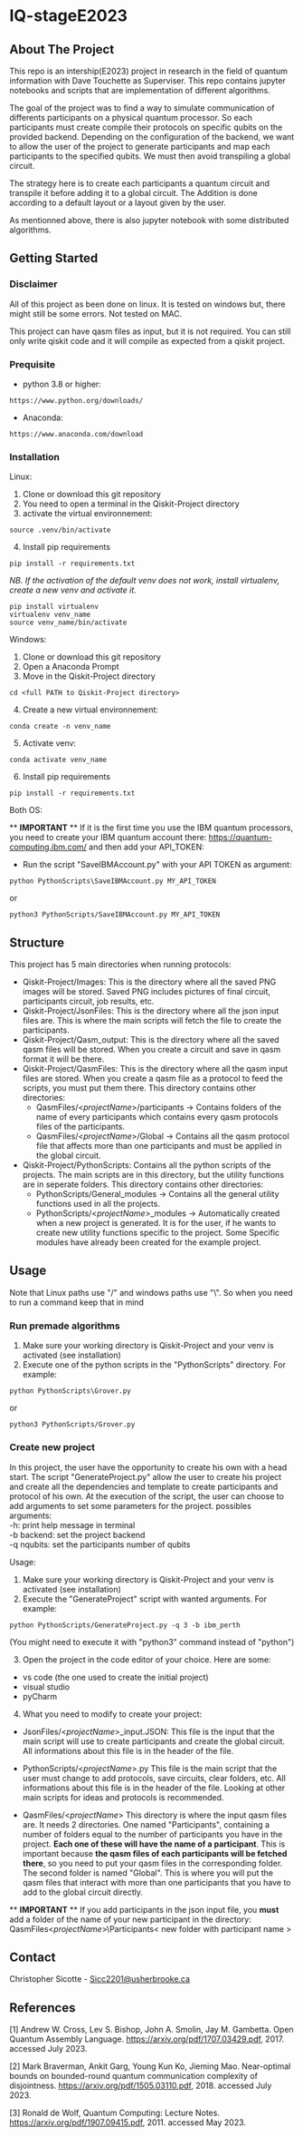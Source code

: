 # IQ-stageE2023

## About The Project

This repo is an intership(E2023) project in research in the field of quantum information with Dave Touchette as Superviser.
This repo contains jupyter notebooks and scripts that are implementation of different algorithms. 

The goal of the project was to find a way to simulate communication of differents participants on a physical quantum processor. So each participants must 
create compile their protocols on specific qubits on the provided backend. Depending on the configuration of the backend, we
want to allow the user of the project to generate participants and map each participants to the specified qubits. We must then 
avoid transpiling a global circuit.

The strategy here is to create each participants a quantum circuit and transpile it before adding it to a global circuit. The
Addition is done according to a default layout or a layout given by the user.

As mentionned above, there is also jupyter notebook with some distributed algorithms.

## Getting Started

### Disclaimer

All of this project as been done on linux. It is tested on windows but, there might still be some errors. Not tested on MAC.

This project can have qasm files as input, but it is not required. You can still only write qiskit code and it will compile as expected from a qiskit project.

### Prequisite

- python 3.8 or higher:
```
https://www.python.org/downloads/
```
- Anaconda:
```
https://www.anaconda.com/download
```  

### Installation
Linux:

1. Clone or download this git repository 
2. You need to open a terminal in the Qiskit-Project directory
3. activate the virtual environnement:
```
source .venv/bin/activate
```
4. Install pip requirements

```
pip install -r requirements.txt
```

_NB. If the activation of the default venv does not work, install virtualenv, create a new venv and activate it._
```
pip install virtualenv
virtualenv venv_name
source venv_name/bin/activate

```

Windows:

1. Clone or download this git repository 
2. Open a Anaconda Prompt
3. Move in the Qiskit-Project directory
```
cd <full PATH to Qiskit-Project directory>
```
4. Create a new virtual environnement:
```
conda create -n venv_name
```
5. Activate venv:
```
conda activate venv_name
```
6. Install pip requirements
```
pip install -r requirements.txt
```

Both OS:

** **IMPORTANT** **
If it is the first time you use the IBM quantum processors, you need to create your IBM quantum account there: https://quantum-computing.ibm.com/ and then add your API_TOKEN:
- Run the script "SaveIBMAccount.py" with your API TOKEN as argument:
```
python PythonScripts\SaveIBMAccount.py MY_API_TOKEN
```
or
```
python3 PythonScripts/SaveIBMAccount.py MY_API_TOKEN
```

## Structure

This project has 5 main directories when running protocols:

- Qiskit-Project/Images: This is the directory where all the saved PNG images will be stored. Saved PNG includes pictures of final circuit, participants circuit, job results, etc.
- Qiskit-Project/JsonFiles: This is the directory where all the json input files are. This is where the main scripts will fetch the file to create the participants.
- Qiskit-Project/Qasm_output: This is the directory where all the saved qasm files will be stored. When you create a circuit and save in qasm format it will be there.
- Qiskit-Project/QasmFiles: This is the directory where all the qasm input files are stored. When you create a qasm file as a protocol to feed the scripts, you must put them there. This directory contains other directories:
    - QasmFiles/<_projectName_>/participants -> Contains folders of the name of every participants which contains every qasm protocols files of the participants.
    - QasmFiles/<_projectName_>/Global -> Contains all the qasm protocol file that affects more than one participants and must be applied in the global circuit.
- Qiskit-Project/PythonScripts: Contains all the python scripts of the projects. The main scripts are in this directory, but the utility functions are in seperate folders.
This directory contains other directories:
    - PythonScripts/General_modules -> Contains all the general utility functions used in all the projects.
    - PythonScripts/<_projectName_>_modules -> Automatically created when a new project is generated. It is for the user, if he wants to create new utility functions specific to the project. Some Specific modules have already been created for the example project.

## Usage

Note that Linux paths use "/" and windows paths use "\\". So when you need to run a command keep that in mind

### Run premade algorithms
1. Make sure your working directory is Qiskit-Project and your venv is activated (see installation)
2. Execute one of the python scripts in the "PythonScripts" directory. For example:
```
python PythonScripts\Grover.py
```
or
```
python3 PythonScripts/Grover.py
```
### Create new project
In this project, the user have the opportunity to create his own with a head start. The script "GenerateProject.py" allow the 
user to create his project and create all the dependencies and template to create participants and protocol of his own. 
At the execution of the script, the user can choose to add arguments to set some parameters for the project.
possibles arguments:<br />
-h: print help message in terminal<br />
-b backend: set the project backend<br />
-q nqubits: set the participants number of qubits<br />

Usage:
1. Make sure your working directory is Qiskit-Project and your venv is activated (see installation)
2. Execute the "GenerateProject" script with wanted arguments. For example:
```
python PythonScripts/GenerateProject.py -q 3 -b ibm_perth
```
(You might need to execute it with "python3" command instead of "python")

3. Open the project in the code editor of your choice. Here are some:

- vs code (the one used to create the initial project)
- visual studio
- pyCharm

4. What you need to modify to create your project:

- JsonFiles/<_projectName_>_input.JSON:
    This file is the input that the main script will use to create participants and create the global circuit. All informations about this file is in the header of the file.

- PythonScripts/<_projectName_>.py
    This file is the main script that the user must change to add protocols, save circuits, clear folders, etc. All informations about this file is in the header of the file. Looking at other main scripts for ideas and protocols is recommended.

- QasmFiles/<_projectName_> 
    This directory is where the input qasm files are. It needs 2 directories. One named "Participants",  containing a number of folders equal to the number of participants you have in the project. **Each one of these will have the name of a participant**. This is important because **the qasm files of each participants will be fetched there**, so you need to put your qasm files in the corresponding folder. The second folder is named "Global". This is where you will put the qasm files that interact with more than one participants that you have to add to the global circuit directly.

 ** **IMPORTANT** **
If you add participants in the json input file, you **must** add a folder of the name of your new participant in the directory: 
QasmFiles\<_projectName_>\Participants\< new folder with participant name >
## Contact

Christopher Sicotte - Sicc2201@usherbrooke.ca

## References

<a id="1">[1]</a> 
Andrew W. Cross, Lev S. Bishop, John A. Smolin, Jay M. Gambetta. Open Quantum Assembly Language. https://arxiv.org/pdf/1707.03429.pdf, 2017. accessed July 2023.

<a id="2">[2]</a> 
Mark Braverman, Ankit Garg, Young Kun Ko, Jieming Mao. Near-optimal bounds on bounded-round quantum communication complexity of disjointness. https://arxiv.org/pdf/1505.03110.pdf, 2018. accessed July 2023.

<a id="3">[3]</a> 
Ronald de Wolf, Quantum Computing: Lecture Notes. https://arxiv.org/pdf/1907.09415.pdf, 2011. accessed May 2023.
